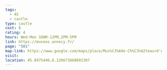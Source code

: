 ```yaml
---
tags:
  - 4S
  - castle
type: castle
cost: 8
rating: 4
hours: Wed-Mon 10AM-12PM,2PM-5PM
link: https://musees.annecy.fr/
page: "501"
map-link: https://www.google.com/maps/place/Mus%C3%A9e-Ch%C3%A2teau+d'Annecy/@45.8975852,6.124603,17.75z/data=!4m15!1m8!3m7!1s0x478b8ffbc74db4e5:0x7d248e19c03c994e!2sMus%C3%A9e-Ch%C3%A2teau+d'Annecy!8m2!3d45.8976771!4d6.1260827!10e2!16s%2Fm%2F027tlp1!3m5!1s0x478b8ffbc74db4e5:0x7d248e19c03c994e!8m2!3d45.8976771!4d6.1260827!16s%2Fm%2F027tlp1?entry=ttu&g_ep=EgoyMDI0MTAwMi4xIKXMDSoASAFQAw%3D%3D
visit: 
location: 45.8975446,6.126673668891307
---
```

